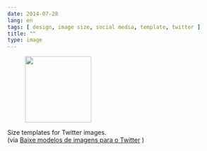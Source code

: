```yaml
---
date: 2014-07-28
lang: en
tags: [ design, image size, social media, template, twitter ]
title: ""
type: image
---
```


<figure>
<a
href="https://hugo.ferreira.cc/size-templates-for-twitter-images-via-baixe/attachment/102/"
rel="attachment"><img
src="https://hugo.ferreira.cc/wp-content/uploads/2014/07/tumblr_n9g24tteaa1qz82meo1_1280-150x150.jpg"
width="150" height="150" /></a></figure>

Size templates for Twitter images.\
(via [Baixe modelos de imagens para o
Twitter](http://comunicadores.info/2014/05/27/modelos-de-imagens-para-o-twitter/)
)

